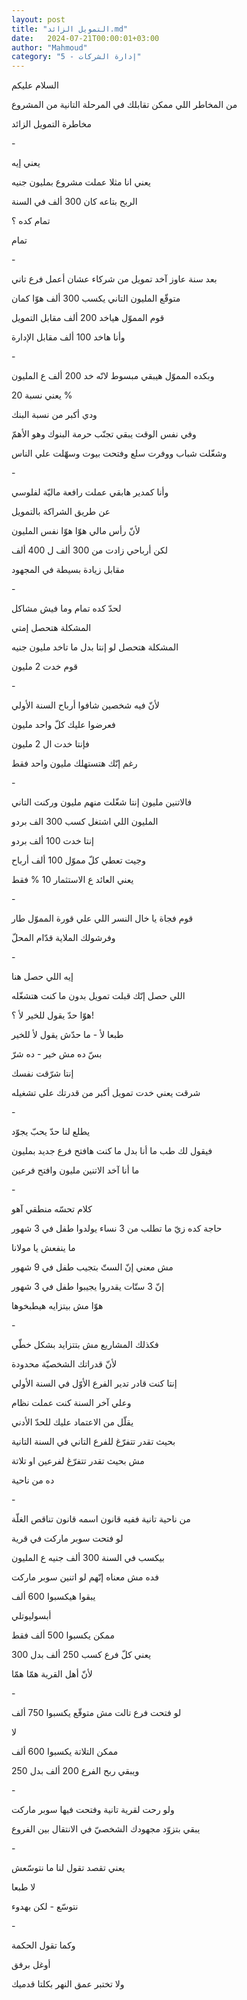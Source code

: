 ```yaml
---
layout: post
title: "التمويل الزائد.md"
date:   2024-07-21T00:00:01+03:00
author: "Mahmoud"
category: "5 - إدارة الشركات"
---
```

السلام عليكم

من المخاطر اللي ممكن تقابلك في المرحلة التانية من
المشروع

مخاطرة التمويل الزائد

\-

يعني إيه

يعني انا مثلا عملت مشروع بمليون جنيه

الربح بتاعه كان 300 ألف في السنة

تمام كده ؟

تمام

\-

بعد سنة عاوز آخد تمويل من شركاء عشان أعمل فرع
تاني

متوقّع المليون التاني يكسب 300 ألف هوّا كمان

قوم المموّل هياخد 200 ألف مقابل التمويل

وأنا هاخد 100 ألف مقابل الإدارة

\-

وبكده المموّل هيبقي مبسوط لانّه خد 200 ألف ع
المليون

يعني نسبة 20 %

ودي أكبر من نسبة البنك

وفي نفس الوقت يبقي تجنّب حرمة البنوك وهو الأهمّ

وشغّلت شباب ووفرت سلع وفتحت بيوت وسهّلت علي الناس

\-

وأنا كمدير هابقي عملت رافعة ماليّة لفلوسي

عن طريق الشراكة بالتمويل

لأنّ رأس مالي هوّا هوّا نفس المليون

لكن أرباحي زادت من 300 ألف ل 400 ألف

مقابل زيادة بسيطة في المجهود

\-

لحدّ كده تمام وما فيش مشاكل

المشكلة هتحصل إمتي

المشكلة هتحصل لو إنتا بدل ما تاخد مليون جنيه

قوم خدت 2 مليون

\-

لأنّ فيه شخصين شافوا أرباح السنة الأولي

فعرضوا عليك كلّ واحد مليون

فإنتا خدت ال 2 مليون

رغم إنّك هتستهلك مليون واحد فقط

\-

فالاتنين مليون إنتا شغّلت منهم مليون وركنت التاني

المليون اللي اشتغل كسب 300 الف بردو

إنتا خدت 100 ألف بردو

وجيت تعطي كلّ مموّل 100 ألف أرباح

يعني العائد ع الاستثمار 10 % فقط

\-

قوم فجاة يا خال النسر اللي علي قورة المموّل طار

وفرشولك الملاية قدّام المحلّ

\-

إيه اللي حصل هنا

اللي حصل إنّك قبلت تمويل بدون ما كنت هتشغّله

هوّا حدّ يقول للخير لأ ؟!

طبعا لأ - ما حدّش يقول لأ للخير

بسّ ده مش خير - ده شرّ

إنتا شرّقت نفسك

شرقت يعني خدت تمويل أكبر من قدرتك علي تشغيله

\-

يطلع لنا حدّ يحبّ يجوّد

فيقول لك طب ما أنا بدل ما كنت هافتح فرع جديد
بمليون

ما أنا آخد الاتنين مليون وافتح فرعين

\-

كلام تحسّه منطقي آهو

حاجة كده زيّ ما تطلب من 3 نساء يولدوا طفل في 3
شهور

ما ينفعش يا مولانا

مش معني إنّ الستّ بتجيب طفل في 9 شهور

إنّ 3 ستّات يقدروا يجيبوا طفل في 3 شهور

هوّا مش بيتزايه هيطبخوها

\-

فكذلك المشاريع مش بتتزايد بشكل خطّي

لأنّ قدراتك الشخصيّة محدودة

إنتا كنت قادر تدير الفرع الأوّل في السنة الأولي

وعلي آخر السنة كنت عملت نظام

يقلّل من الاعتماد عليك للحدّ الأدني

بحيث تقدر تتفرّغ للفرع التاني في السنة التانية

مش بحيث تقدر تتفرّغ لفرعين او تلاتة

ده من ناحية

\-

من ناحية تانية ففيه قانون اسمه قانون تناقص الغلّة

لو فتحت سوبر ماركت في قرية

بيكسب في السنة 300 ألف جنيه ع المليون

فده مش معناه إنّهم لو اتنين سوبر ماركت

يبقوا هيكسبوا 600 ألف

أبسوليوتلي

ممكن يكسبوا 500 ألف فقط

يعني كلّ فرع كسب 250 ألف بدل 300

لأنّ أهل القرية همّا همّا

\-

لو فتحت فرع تالت مش متوقّع يكسبوا 750 ألف

لا

ممكن التلاتة يكسبوا 600 ألف

ويبقي ربح الفرع 200 ألف بدل 250

\-

ولو رحت لقرية تانية وفتحت فيها سوبر ماركت

يبقي بتزوّد مجهودك الشخصيّ في الانتقال بين الفروع

\-

يعني تقصد تقول لنا ما نتوسّعش

لا طبعا

نتوسّع - لكن بهدوء

\-

وكما تقول الحكمة

أوغل برفق

ولا تختبر عمق النهر بكلتا قدميك
